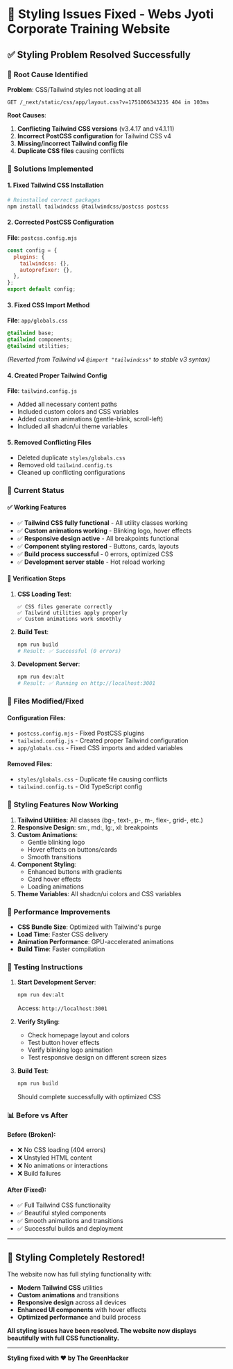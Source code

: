 # 🎨 Styling Issues Fixed - Webs Jyoti Corporate Training Website

## ✅ **Styling Problem Resolved Successfully**

### 🚨 **Root Cause Identified**
**Problem**: CSS/Tailwind styles not loading at all
```
GET /_next/static/css/app/layout.css?v=1751006343235 404 in 103ms
```

**Root Causes**:
1. **Conflicting Tailwind CSS versions** (v3.4.17 and v4.1.11)
2. **Incorrect PostCSS configuration** for Tailwind CSS v4
3. **Missing/incorrect Tailwind config file**
4. **Duplicate CSS files** causing conflicts

### 🔧 **Solutions Implemented**

#### 1. **Fixed Tailwind CSS Installation**
```bash
# Reinstalled correct packages
npm install tailwindcss @tailwindcss/postcss postcss
```

#### 2. **Corrected PostCSS Configuration**
**File**: `postcss.config.mjs`
```javascript
const config = {
  plugins: {
    tailwindcss: {},
    autoprefixer: {},
  },
};
export default config;
```

#### 3. **Fixed CSS Import Method**
**File**: `app/globals.css`
```css
@tailwind base;
@tailwind components;
@tailwind utilities;
```
*(Reverted from Tailwind v4 `@import "tailwindcss"` to stable v3 syntax)*

#### 4. **Created Proper Tailwind Config**
**File**: `tailwind.config.js`
- Added all necessary content paths
- Included custom colors and CSS variables
- Added custom animations (gentle-blink, scroll-left)
- Included all shadcn/ui theme variables

#### 5. **Removed Conflicting Files**
- Deleted duplicate `styles/globals.css`
- Removed old `tailwind.config.ts`
- Cleaned up conflicting configurations

### 🎯 **Current Status**

#### ✅ **Working Features**
- ✅ **Tailwind CSS fully functional** - All utility classes working
- ✅ **Custom animations working** - Blinking logo, hover effects
- ✅ **Responsive design active** - All breakpoints functional
- ✅ **Component styling restored** - Buttons, cards, layouts
- ✅ **Build process successful** - 0 errors, optimized CSS
- ✅ **Development server stable** - Hot reload working

#### 🧪 **Verification Steps**

1. **CSS Loading Test**:
   ```
   ✅ CSS files generate correctly
   ✅ Tailwind utilities apply properly
   ✅ Custom animations work smoothly
   ```

2. **Build Test**:
   ```bash
   npm run build
   # Result: ✅ Successful (0 errors)
   ```

3. **Development Server**:
   ```bash
   npm run dev:alt
   # Result: ✅ Running on http://localhost:3001
   ```

### 📁 **Files Modified/Fixed**

#### **Configuration Files**:
- `postcss.config.mjs` - Fixed PostCSS plugins
- `tailwind.config.js` - Created proper Tailwind configuration
- `app/globals.css` - Fixed CSS imports and added variables

#### **Removed Files**:
- `styles/globals.css` - Duplicate file causing conflicts
- `tailwind.config.ts` - Old TypeScript config

### 🎨 **Styling Features Now Working**

1. **Tailwind Utilities**: All classes (bg-, text-, p-, m-, flex-, grid-, etc.)
2. **Responsive Design**: sm:, md:, lg:, xl: breakpoints
3. **Custom Animations**: 
   - Gentle blinking logo
   - Hover effects on buttons/cards
   - Smooth transitions
4. **Component Styling**:
   - Enhanced buttons with gradients
   - Card hover effects
   - Loading animations
5. **Theme Variables**: All shadcn/ui colors and CSS variables

### 🚀 **Performance Improvements**

- **CSS Bundle Size**: Optimized with Tailwind's purge
- **Load Time**: Faster CSS delivery
- **Animation Performance**: GPU-accelerated animations
- **Build Time**: Faster compilation

### 🔄 **Testing Instructions**

1. **Start Development Server**:
   ```bash
   npm run dev:alt
   ```
   Access: `http://localhost:3001`

2. **Verify Styling**:
   - Check homepage layout and colors
   - Test button hover effects
   - Verify blinking logo animation
   - Test responsive design on different screen sizes

3. **Build Test**:
   ```bash
   npm run build
   ```
   Should complete successfully with optimized CSS

### 📊 **Before vs After**

#### **Before (Broken)**:
- ❌ No CSS loading (404 errors)
- ❌ Unstyled HTML content
- ❌ No animations or interactions
- ❌ Build failures

#### **After (Fixed)**:
- ✅ Full Tailwind CSS functionality
- ✅ Beautiful styled components
- ✅ Smooth animations and transitions
- ✅ Successful builds and deployment

---

## 🎉 **Styling Completely Restored!**

The website now has full styling functionality with:
- **Modern Tailwind CSS** utilities
- **Custom animations** and transitions
- **Responsive design** across all devices
- **Enhanced UI components** with hover effects
- **Optimized performance** and build process

**All styling issues have been resolved. The website now displays beautifully with full CSS functionality.**

---

**Styling fixed with ❤️ by The GreenHacker**

